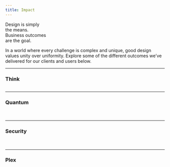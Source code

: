 ```yaml
---
title: Impact
---
```


<title-block>
Design is simply<br>
the means.<br>
<span>Business outcomes
<br>are the goal.</span>
</title-block>

<grid background="gray-10">
<column lg="8" md="5">

<p size="xl">In a world where every challenge is complex and unique, good design values unity over uniformity. Explore some of the different outcomes we’ve delivered for our clients and users below.</p>

<icon name="PlexArrowDown"></icon>

</column>
</grid>

<grid background="gray-10">
<column lg="16">

<hr>

</column>
<column lg="4">

### Think

</column>

<column lg="12">

  <tile title_size="small" title="Business leaders, visionaries, and innovators unite" caption="impact/think" href="/impact/think/">
    <img src="images/Image_1.jpg" alt=""/>

  </tile>

</column>

</grid>
<grid background="gray-10">
<column lg="16">

<hr>

</column>
<column lg="4" md="8">

### Quantum

</column>

<column lg="4"  md="4">
  <tile title_size="small" title="Gallery: Quantum computing" caption="impact/quantum" href="/impact/quantum/">
    <img src="images/Image_2.jpg" alt=""/>
  </tile>

</column>
<column lg="4"  md="4">

  <tile title_size="small" title="Inside the world’s first quantum computer" caption="TechCrunch" href="https://techcrunch.com/2019/01/08/ibm-unveils-its-first-commercial-quantum-computer/">
    <img src="images/Image_3.jpg" alt=""/>
  </tile>

</column>
<column lg="4" md="4" offset_lg="0"  offset_md="4">

  <tile title_size="small" title="Teaching quantum computing through a mobile game" caption="The Next Web" href="https://thenextweb.com/apps/2018/07/23/ibms-hello-quantum-is-a-devilishly-difficult-puzzle-game-about-qubits/">
    <img src="images/Image_4.jpg" alt=""/>
  </tile>

</column>
</grid>
<grid background="gray-10">
<column lg="16">

<hr>

</column>
<column lg="4" md="8">

### Security

</column>

<column lg="4" md="4">
  <tile title_size="small" title="Gallery: IBM Security" caption="impact/security" href="/impact/security/">
    <img src="images/Image_5.jpg" alt=""/>
  </tile>

</column>
<column lg="4" md="4">

  <tile title_size="small" title="Using data visualization to spot cyber threats" caption="Quartz" href="https://qz.com/984707/the-people-who-fight-hacking-and-cybercrime-are-turning-to-designers-for-help/">
    <img src="images/Image_6.jpg" alt=""/>
  </tile>

</column>
<column lg="4" md="4" offset_lg="0"  offset_md="4">

  <tile title_size="small" title="Video: Building a security operations center on wheels" caption="Youtube" href="https://www.youtube.com/watch?v=yrI8S1906Ug">
    <img src="images/Image_7.jpg" alt=""/>
  </tile>

</column>
</grid>

<grid background="gray-10">
<column lg="16">

<hr>

</column>
<column lg="4" md="8">

### Plex

</column>

<column lg="4" md="4">
  <tile title_size="small" title="Gallery: Plex typeface" caption="impact/plex" href="/impact/plex/">
    <img src="images/Image_8.jpg" alt=""/>
  </tile>

</column>
<column lg="4" md="4">

  <tile title_size="small" title="2018 Typeface design competition: Plex wins Judges’ Choice" caption="Type Directors Club" href="https://www.tdc.org/news/2018-typeface-design-competition-judges-choice-ibm-plex/">
    <img src="images/Image_9.jpg" alt=""/>
  </tile>

</column>
<column lg="4" md="4" offset_lg="0"  offset_md="4">

  <tile title_size="small" title="The business case for an open source font" caption="Quartz" href="https://qz.com/1124664/ibm-plex-with-its-first-ever-custom-corporate-font-ibm-is-freeing-itself-from-the-tyranny-of-helvetica/">
    <img src="images/Image_10.jpg" alt=""/>
  </tile>

</column>
</grid>

